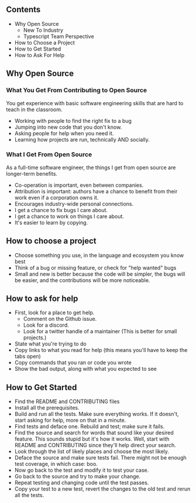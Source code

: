 ## Contents

- Why Open Source
  - New To Industry
  - Typescript Team Perspective
- How to Choose a Project
- How to Get Started
- How to Ask For Help

## Why Open Source

### What You Get From Contributing to Open Source

You get experience with basic software engineering skills that are hard to teach in the classroom.

- Working with people to find the right fix to a bug
- Jumping into new code that you don't know.
- Asking people for help when you need it.
- Learning how projects are run, technically AND socially.

### What I Get From Open Source

As a full-time software engineer, the things I get from open source are longer-term benefits.

- Co-operation is important, even between companies.
- Attribution is important: authors have a chance to benefit from their work even if a corporation owns it.
- Encourages industry-wide personal connections.
- I get a chance to fix bugs I care about.
- I get a chance to work on things I care about.
- It's easier to learn by copying.

## How to choose a project

- Choose something you use, in the language and ecosystem you know best
- Think of a bug or missing feature, or check for "help wanted" bugs
- Small and new is better because the code will be simpler, the bugs will be easier, and the contributions will be more noticeable.

## How to ask for help

- First, look for a place to get help.
  - Comment on the Github issue.
  - Look for a discord.
  - Look for a twitter handle of a maintainer
    (This is better for small projects.)
- State what you're trying to do
- Copy links to what you read for help (this means you'll have to keep the tabs open)
- Copy commands that you ran or code you wrote
- Show the bad output, along with what you expected to see

## How to Get Started

- Find the README and CONTRIBUTING files
- Install all the prerequisites.
- Build and run all the tests. Make sure everything works.
   If it doesn't, start asking for help, more on that in a minute.
- Find tests and deface one. Rebuild and test; make sure it fails.
- Find the source and search for words that sound like your desired feature.
  This sounds stupid but it's how it works.
  Well, start with README and CONTRIBUTING since they'll help direct your search.
- Look through the list of likely places and choose the most likely.
- Deface the source and make sure tests fail.
  There might not be enough test coverage, in which case: boo.
- Now go back to the test and modify it to test your case.
- Go back to the source and try to make your change.
- Repeat testing and changing code until the test passes.
- Copy your test to a new test, revert the changes to the old test and rerun all the tests.
